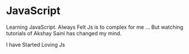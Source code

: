 # JavaScript
Learning JavaScript.
Always Felt Js is to complex for me ...
But watching tutorials of Akshay Saini has changed my mind.

I have Started Loving Js
